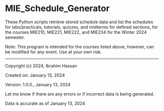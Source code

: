 # MIE_Schedule_Generator
These Python scripts retrieve stored schedule data and list the schedules for labs/practicals, tutorials, quizzes, and midterms for defined sections, for the courses MIE210, MIE221, MIE222, and MIE234 for the Winter 2024 semester.

Note: This program is intended for the courses listed above, however, can be modified for any event.
Use at your own risk.

--------------------------------------------------------------------------

Copyright (c) 2024, Ibrahim Hassan

Created on: January 13, 2024

Version: 1.0.0., January 13, 2024

Let me know if there are any errors or if incorrect data is being generated.

Data is accurate as of January 13, 2024
